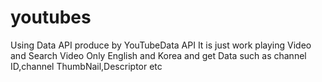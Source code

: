 # youtubes
 Using Data API produce by YouTubeData API 
 It is  just work playing Video and Search Video Only English and Korea and get Data such as channel ID,channel ThumbNail,Descriptor etc

